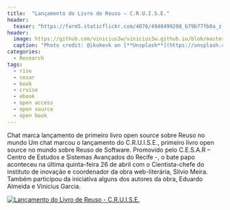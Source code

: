 ```yaml
---
title:  "Lançamento do Livro de Reuso – C.R.U.I.S.E."
header:
  teaser: "https://farm5.staticflickr.com/4076/4940499208_b79b77fb0a_z.jpg"
header:
  image: https://github.com/vinicius3w/vinicius3w.github.io/blob/master/images/header-by-jesus-kiteque-224069.jpg?raw=true
  caption: "Photo credit: @ikukevk on [**Unsplash**](https://unsplash.com/photos/w7ZyuGYNpRQ)"
categories: 
  - Research
tags:
  - rise
  - cesar
  - book
  - cruise
  - ebook
  - open access
  - open source
  - open book
---
```

Chat marca lançamento de primeiro livro open source sobre Reuso no mundo
Um chat marcou o lançamento do C.R.U.I.S.E., primeiro livro open source no mundo sobre Reuso de Software. Promovido pelo C.E.S.A.R – Centro de Estudos e Sistemas Avançados do Recife -, o bate papo aconteceu na última quinta-feira 26 de abril com o Cientista-chefe do instituto de inovação e coordenador da obra web-literária, Silvio Meira. Também participou da iniciativa alguns dos autores da obra, Eduardo Almeida e Vinicius Garcia.

[![Lançamento do Livro de Reuso - C.R.U.I.S.E.](https://img.youtube.com/vi/cQpcFNalAlY/0.jpg)](https://www.youtube.com/watch?v=cQpcFNalAlY)

